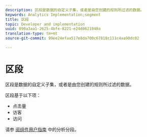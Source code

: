 ```yaml
---
description: 区段是数据的自定义子集，或者是由您创建的规则所过滤的数据。
keywords: Analytics Implementation;segment
title: 区段
topic: Developer and implementation
uuid: 090a3aa1-2625-4bfe-8221-e24d0621040a
translation-type: tm+mt
source-git-commit: 99ee24efaa517e8da700c67818c111c4aa90dc02

---
```



# 区段

区段是数据的自定义子集，或者是由您创建的规则所过滤的数据。

区段基于以下项：

* 点击量
* 访客
* 访问

请参 [阅组件用户指南](/help/components/c-segmentation/seg-home.md) 中的分析分段。
